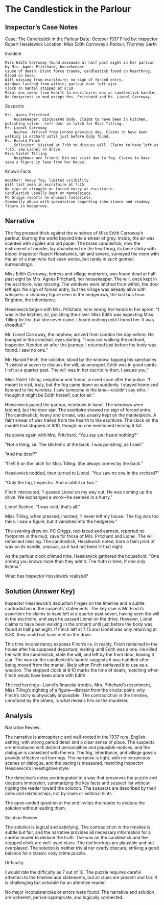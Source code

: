 # The Candlestick in the Parlour

## Inspector’s Case Notes

Case: The Candlestick in the Parlour
Date: October 1937
Filed by: Inspector Rupert Hesslewick
Location: Miss Edith Carroway’s Parlour, Thornley Garth

Incident

    Miss Edith Carroway found deceased at half past eight in her parlour by Mrs. Agnes Pritchard, housekeeper.
    Cause of death: blunt force trauma, candlestick found on hearthrug, blood on base.
    Will missing from escritoire; no sign of forced entry.
    Windows latched from within; parlour door left ajar.
    Clock on mantel stopped at 8:10.
    Faint wax smear from hearth to escritoire; wax on candlestick handle.
    No footprints in mud except Mrs. Pritchard and Mr. Lionel Carroway.

Suspects

    Mrs. Agnes Pritchard
        Housekeeper. Discovered body. Claims to have been in kitchen, polishing silver. Left door on latch for Miss Tilling.
    Mr. Lionel Carroway
        Nephew. Arrived from London previous day. Claims to have been walking in orchard until just before body found.
    Mr. Harold Finch
        Solicitor. Visited at 7:00 to discuss will. Claims to have left at 7:15, saw Lionel on drive.
    Miss Violet Tilling
        Neighbour and friend. Did not visit due to fog. Claims to have seen a figure in lane from her house.

Known Facts

    Weather: heavy fog, limited visibility.
    Will last seen in escritoire at 7:15.
    No sign of struggle or forced entry at escritoire.
    Candlestick usually kept on mantelpiece.
    PC Griggs reports no unusual footprints.
    Community abuzz with speculation regarding inheritance and shadowy figure in hedgerows.


## Narrative

The fog pressed thick against the windows of Miss Edith Carroway’s parlour, blurring the world beyond into a smear of grey. Inside, the air was scented with apples and old paper. The brass candlestick, now the instrument of murder, lay abandoned on the hearthrug, its base sticky with blood. Inspector Rupert Hesslewick, tall and severe, surveyed the room with the air of a man who had seen worse, but rarely in such genteel surroundings.

Miss Edith Carroway, heiress and village matriarch, was found dead at half past eight by Mrs. Agnes Pritchard, her housekeeper. The will, once kept in the escritoire, was missing. The windows were latched from within, the door left ajar. No sign of forced entry, but the village was already alive with whispers: a shadowy figure seen in the hedgerows, the last bus from Brighton, the inheritance.

Hesslewick began with Mrs. Pritchard, who wrung her hands in her apron. “I was in the kitchen, sir, polishing the silver. Miss Edith was expecting Miss Tilling for tea, but she never came. I heard nothing until I found her. It was dreadful.”

Mr. Lionel Carroway, the nephew, arrived from London the day before. He lounged in the armchair, eyes darting. “I was out walking the orchard, Inspector. Needed air after the journey. I returned just before the body was found. I saw no one.”

Mr. Harold Finch, the solicitor, stood by the window, tapping his spectacles. “I visited at seven to discuss the will, as arranged. Edith was in good spirits. I left at a quarter past. The will was in her escritoire then, I assure you.”

Miss Violet Tilling, neighbour and friend, arrived soon after the police. “I meant to visit, truly, but the fog came down so suddenly. I stayed home and listened to the wireless. I saw someone in the lane—couldn’t say who. I thought it might be Edith herself, out for air.”

Hesslewick paced the parlour, notebook in hand. The windows were latched, but the door ajar. The escritoire showed no sign of forced entry. The candlestick, heavy and ornate, was usually kept on the mantelpiece. A faint smear of wax trailed from the hearth to the escritoire. The clock on the mantel had stopped at 8:10, though no one mentioned hearing it fall.

He spoke again with Mrs. Pritchard. “You say you heard nothing?”

“Not a thing, sir. The kitchen’s at the back. I was polishing, as I said.”

“And the door?”

“I left it on the latch for Miss Tilling. She always comes by the back.”

Hesslewick nodded, then turned to Lionel. “You saw no one in the orchard?”

“Only the fog, Inspector. And a rabbit or two.”

Finch interjected, “I passed Lionel on my way out. He was coming up the drive. We exchanged a word—he seemed in a hurry.”

Lionel flushed. “I was cold, that’s all.”

Miss Tilling, when pressed, insisted, “I never left my house. The fog was too thick. I saw a figure, but it vanished into the hedgerow.”

The evening drew on. PC Griggs, red-faced and earnest, reported no footprints in the mud, save for those of Mrs. Pritchard and Lionel. The will remained missing. The candlestick, Hesslewick noted, bore a faint print of wax on its handle, unusual, as it had not been lit that night.

As the parlour clock chimed nine, Hesslewick gathered the household. “One among you knows more than they admit. The truth is here, if one only listens.”

What has Inspector Hesslewick realized?

## Solution (Answer Key)

Inspector Hesslewick’s deduction hinges on the timeline and a subtle contradiction in the suspects’ statements. The key clue is Mr. Finch’s assertion: he claims to have left at a quarter past seven, having seen the will in the escritoire, and says he passed Lionel on the drive. However, Lionel claims to have been walking in the orchard until just before the body was found at half past eight. If Finch left at 7:15 and Lionel was only returning at 8:30, they could not have met on the drive.

This time inconsistency exposes Finch’s lie. In reality, Finch remained in the house after his supposed departure, waiting until Edith was alone. He killed her with the candlestick, stole the will, and left by the front door, leaving it ajar. The wax on the candlestick’s handle suggests it was handled after being moved from the mantel, likely when Finch retrieved it to use as a weapon. The stopped clock at 8:10 marks the time of death, matching when Finch would have been alone with Edith.

The red herrings—Lionel’s financial trouble, Mrs. Pritchard’s resentment, Miss Tilling’s sighting of a figure—distract from the crucial point: only Finch’s story is physically impossible. The contradiction in the timeline, unnoticed by the others, is what reveals him as the murderer.

## Analysis

Narrative Review:

The narrative is atmospheric and well-rooted in the 1937 rural English setting, with strong period detail and a clear sense of place. The suspects are introduced with distinct personalities and plausible motives, and the dialogue is consistent with the era. The fog, inheritance, and village gossip provide effective red herrings. The narrative is tight, with no extraneous scenes or dialogue, and the pacing is measured, matching Inspector Hesslewick’s investigative style.

The detective’s notes are integrated in a way that preserves the puzzle and deepens immersion, summarizing the key facts and suspect list without tipping the reader toward the solution. The suspects are described by their roles and relationships, not by clues or editorial hints.

The open-ended question at the end invites the reader to deduce the solution without leading them.

Solution Review:

The solution is logical and satisfying. The contradiction in the timeline is subtle but fair, and the narrative provides all necessary information for a careful reader to deduce the truth. The wax on the candlestick and the stopped clock are well-used clues. The red herrings are plausible and not overplayed. The solution is neither trivial nor overly obscure, striking a good balance for a classic cosy crime puzzle.

Difficulty:

I would rate the difficulty as 7 out of 10. The puzzle requires careful attention to the timeline and statements, but all clues are present and fair. It is challenging but solvable for an attentive reader.

No major inconsistencies or errors were found. The narrative and solution are coherent, period-appropriate, and logically connected.